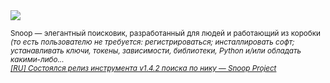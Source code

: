 <!--2025-01-02 12:16:43-->
<div class="yb">
  <div class="rss smaller1"><img src="https://habrastorage.org/getpro/habr/upload_files/fff/874/804/fff8748040c2ab2ebdcd2da57ee1d945.png" /><p><sub>Snoop — элегантный поисковик, разработанный для людей и работающий из коробки </sub><em><sub>(то есть пользователю не требуется: регистрироваться; инсталлировать софт; устанавливать ключи, токены, зависимости, библиотеки, Python и/или обладать какими-либо... <br><a class="light" href="https://habr.com/ru/news/871282/?utm_source=habrahabr&utm_medium=rss&utm_campaign=871282">[RU] Состоялся релиз инструмента v1.4.2 поиска по нику — Snoop Project</a></div>
</div>
